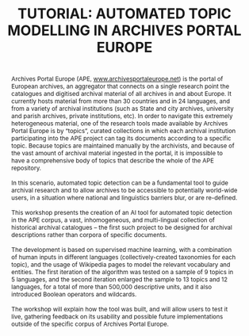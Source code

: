 ---
abstract: ' <br />Archives Portal Europe (APE, www.archivesportaleurope.net) is the
  portal of European archives, an aggregator that connects on a single research point
  the catalogues and digitised archival material of all archives in and about Europe.
  It currently hosts material from more than 30 countries and in 24 languages, and
  from a variety of archival institutions (such as State and city archives,  university
  and parish archives, private institutions, etc). In order to navigate this extremely
  heterogeneous material, one of the research tools made available by Archives Portal
  Europe is by “topics”, curated collections in which each archival institution participating
  into the APE project can tag its documents according to a specific topic. Because
  topics are maintained manually by the archivists, and because of the vast amount
  of archival material ingested in the portal, it is impossible to have a comprehensive
  body of topics that describe the whole of the APE repository. <br /><br />In this
  scenario, automated topic detection can be a fundamental tool to guide archival
  research and to allow archives to be accessible to potentially world-wide users,
  in a situation where national and linguistics barriers blur, or are re-defined.
  <br /><br />This workshop presents the creation of an AI tool for automated topic
  detection in the APE corpus, a vast, inhomogeneous, and multi-lingual collection
  of historical archival catalogues – the first such project to be designed for archival
  descriptions rather than corpora of specific documents. <br /><br />The development
  is based on supervised machine learning, with a combination of human inputs in different
  languages (collectively-created taxonomies for each topic), and the usage of Wikipedia
  pages to model the relevant vocabulary and entities. The first iteration of the
  algorithm was tested on a sample of 9 topics in 5 languages, and the second iteration
  enlarged the sample to 13 topics and 12 languages, for a total of more than 500,000
  descriptive units, and it also introduced Boolean operators and wildcards. <br /><br
  />The workshop will explain how the tool was built, and will allow users to test
  it live, gathering feedback on its usability and possible future implementations
  outside of the specific corpus of Archives Portal Europe. <br />'
creators:
- Arnold, Kerstin
date: null
document_url: https://az659834.vo.msecnd.net/eventsairwesteuprod/production-inconference-public/0f3deda8eb8f40fbb14b077162b3bc5d
grand_parent: iPRES
institutions:
- Archives Portal Europe Foundation (APEF)
keywords:
- automated topic detection
landing_page_url: null
language: eng
layout: publication
license: CC-BY 4.0 International
notes_url: null
parent: iPRES 2022
presentation_url: null
publication_type: unknown
size: null
source_name: iPRES
title: 'TUTORIAL: AUTOMATED TOPIC MODELLING IN ARCHIVES PORTAL EUROPE'
year: 2022
---